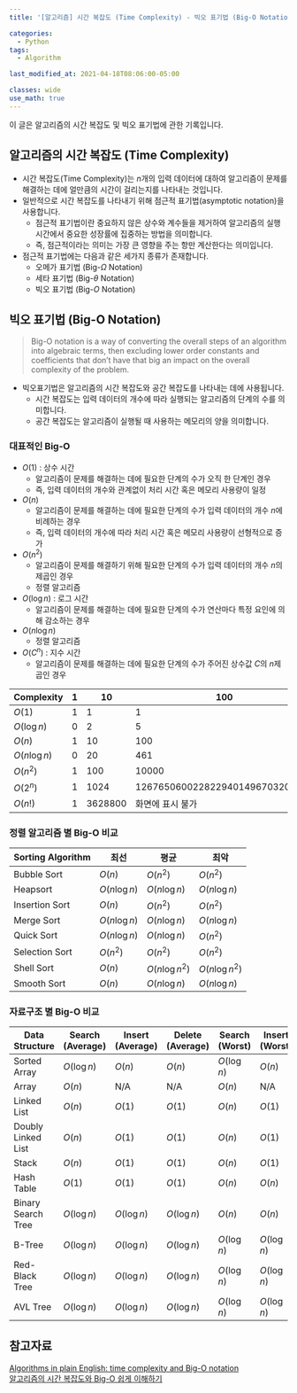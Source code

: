 ```yaml
---
title: '[알고리즘] 시간 복잡도 (Time Complexity) - 빅오 표기법 (Big-O Notation)'

categories:
  - Python
tags:
  - Algorithm

last_modified_at: 2021-04-18T08:06:00-05:00

classes: wide
use_math: true
---
```


이 글은 알고리즘의 시간 복잡도 및 빅오 표기법에 관한 기록입니다.

## 알고리즘의 시간 복잡도 (Time Complexity)

- 시간 복잡도(Time Complexity)는 $n$개의 입력 데이터에 대하여 알고리즘이 문제를 해결하는 데에 얼만큼의 시간이 걸리는지를 나타내는 것입니다.
- 일반적으로 시간 복잡도를 나타내기 위해 점근적 표기법(asymptotic notation)을 사용합니다.
  - 점근적 표기법이란 중요하지 않은 상수와 계수들을 제거하여 알고리즘의 실행시간에서 중요한 성장률에 집중하는 방법을 의미합니다.
  - 즉, 점근적이라는 의미는 가장 큰 영향을 주는 항만 계산한다는 의미입니다.
- 점근적 표기법에는 다음과 같은 세가지 종류가 존재합니다.
  - 오메가 표기법 (Big-$\Omega$ Notation)
  - 세타 표기법 (Big-$\theta$ Notation)
  - 빅오 표기법 (Big-$O$ Notation)

## 빅오 표기법 (Big-O Notation)

> Big-O notation is a way of converting the overall steps of an algorithm into algebraic terms, then excluding lower order constants and coefficients that don’t have that big an impact on the overall complexity of the problem.

- 빅오표기법은 알고리즘의 시간 복잡도와 공간 복잡도를 나타내는 데에 사용됩니다.
  - 시간 복잡도는 입력 데이터의 개수에 따라 실행되는 알고리즘의 단계의 수를 의미합니다.
  - 공간 복잡도는 알고리즘이 실행될 때 사용하는 메모리의 양을 의미합니다.

### 대표적인 Big-O

- $O(1)$ : 상수 시간
  - 알고리즘이 문제를 해결하는 데에 필요한 단계의 수가 오직 한 단계인 경우
  - 즉, 입력 데이터의 개수와 관계없이 처리 시간 혹은 메모리 사용량이 일정
- $O(n)$
  - 알고리즘이 문제를 해결하는 데에 필요한 단계의 수가 입력 데이터의 개수 $n$에 비례하는 경우
  - 즉, 입력 데이터의 개수에 따라 처리 시간 혹은 메모리 사용량이 선형적으로 증가
- $O(n^2)$
  - 알고리즘이 문제를 해결하기 위해 필요한 단계의 수가 입력 데이터의 개수 $n$의 제곱인 경우
  - 정렬 알고리즘
- $O(\log n)$ : 로그 시간
  - 알고리즘이 문제를 해결하는 데에 필요한 단계의 수가 연산마다 특정 요인에 의해 감소하는 경우
- $O(n \log n)$
  - 정렬 알고리즘
- $O(C^n)$ : 지수 시간
  - 알고리즘이 문제를 해결하는 데에 필요한 단계의 수가 주어진 상수값 $C$의 $n$제곱인 경우

|Complexity   |1|10|100|
|-------------|-|--|---|
|$O(1)$       |1|1 |1|
|$O(\log n)$  |0|2 |5|
|$O(n)$       |1|10|100|
|$O(n \log n)$|0|20|461|
|$O(n^2)$     |1|100|10000|
|$O(2^n)$     |1|1024|1267650600228229401496703205376|
|$O(n!)$      |1|3628800|화면에 표시 불가|

### 정렬 알고리즘 별 Big-O 비교

|Sorting Algorithm|최선|평균|최악|
|--------------|-------------|---------------|--------------|
|Bubble Sort   |$O(n)$       |$O(n^2)$       |$O(n^2)$      |
|Heapsort      |$O(n \log n)$|$O(n \log n)$  |$O(n \log n)$ |
|Insertion Sort|$O(n)$       |$O(n^2)$       |$O(n^2)$      |
|Merge Sort    |$O(n \log n)$|$O(n \log n)$  |$O(n \log n)$ |
|Quick Sort    |$O(n \log n)$|$O(n \log n)$  |$O(n^2)$      |
|Selection Sort|$O(n^2)$     |$O(n^2)$       |$O(n^2)$      |
|Shell Sort    |$O(n)$       |$O(n \log n^2)$|$O(n \log n^2)$|
|Smooth Sort   |$O(n)$       |$O(n \log n)$  |$O(n \log n)$  |

### 자료구조 별 Big-O 비교

|Data Structure|Search (Average)|Insert (Average)|Delete (Average)|Search (Worst)|Insert (Worst)|Delete (Worst)|
|------------------|-----------|-----------|-----------|-----------|-----------|-----------|
|Sorted Array      |$O(\log n)$|$O(n)$     |$O(n)$     |$O(\log n)$|$O(n)$     |$O(n)$     |
|Array             |$O(n)$     |N/A        |N/A        |$O(n)$     |N/A        |N/A        |
|Linked List       |$O(n)$     |$O(1)$     |$O(1)$     |$O(n)$     |$O(1)$     |$O(1)$     |
|Doubly Linked List|$O(n)$     |$O(1)$     |$O(1)$     |$O(n)$     |$O(1)$     |$O(1)$     |
|Stack             |$O(n)$     |$O(1)$     |$O(1)$     |$O(n)$     |$O(1)$     |$O(1)$     |
|Hash Table        |$O(1)$     |$O(1)$     |$O(1)$     |$O(n)$     |$O(n)$     |$O(n)$     |
|Binary Search Tree|$O(\log n)$|$O(\log n)$|$O(\log n)$|$O(n)$     |$O(n)$     |$O(n)$     |
|B-Tree            |$O(\log n)$|$O(\log n)$|$O(\log n)$|$O(\log n)$|$O(\log n)$|$O(\log n)$|
|Red-Black Tree    |$O(\log n)$|$O(\log n)$|$O(\log n)$|$O(\log n)$|$O(\log n)$|$O(\log n)$|
|AVL Tree          |$O(\log n)$|$O(\log n)$|$O(\log n)$|$O(\log n)$|$O(\log n)$|$O(\log n)$|

## 참고자료

[Algorithms in plain English: time complexity and Big-O notation](https://www.freecodecamp.org/news/time-is-complex-but-priceless-f0abd015063c/#.j7h5s1m2p)  
[알고리즘의 시간 복잡도와 Big-O 쉽게 이해하기](https://blog.chulgil.me/algorithm/)
